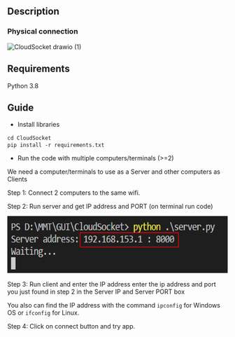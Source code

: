 ## Description
### Physical connection
![CloudSocket drawio (1)](https://user-images.githubusercontent.com/84137684/211577979-767631ba-6b75-4b72-be26-244469abd037.png)

## Requirements
Python 3.8

## Guide
* Install libraries
```
cd CloudSocket
pip install -r requirements.txt
```

* Run the code with multiple computers/terminals (>=2) 

We need a computer/terminals to use as a Server and other computers as Clients

Step 1: Connect 2 computers to the same wifi.

Step 2: Run server and get IP address and PORT (on terminal run code)

![image](https://github.com/hoanganhnguyengoc/image/blob/main/Screenshot%202023-12-30%20235700.png)

Step 3: Run client and enter the IP address enter the ip address and port you just found in step 2 in the Server IP and Server PORT box

You also can find the IP address with the command `ipconfig` for Windows OS or `ifconfig` for Linux.

Step 4: Click on connect button and try app.


